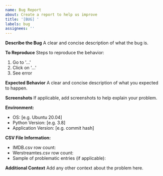 ```yaml
---
name: Bug Report
about: Create a report to help us improve
title: '[BUG] '
labels: bug
assignees: ''
---
```


**Describe the Bug**
A clear and concise description of what the bug is.

**To Reproduce**
Steps to reproduce the behavior:
1. Go to '...'
2. Click on '...'
3. See error

**Expected Behavior**
A clear and concise description of what you expected to happen.

**Screenshots**
If applicable, add screenshots to help explain your problem.

**Environment:**
 - OS: [e.g. Ubuntu 20.04]
 - Python Version: [e.g. 3.8]
 - Application Version: [e.g. commit hash]

**CSV File Information:**
- IMDB.csv row count:
- Werstreamtes.csv row count:
- Sample of problematic entries (if applicable):

**Additional Context**
Add any other context about the problem here.
